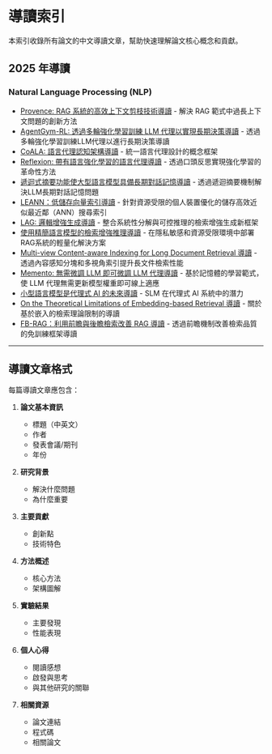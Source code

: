 # 導讀索引

本索引收錄所有論文的中文導讀文章，幫助快速理解論文核心概念和貢獻。

## 2025 年導讀

### Natural Language Processing (NLP)
- [Provence: RAG 系統的高效上下文剪枝技術導讀](2025/provence_guide.md) - 解決 RAG 範式中過長上下文問題的創新方法
- [AgentGym-RL: 透過多輪強化學習訓練 LLM 代理以實現長期決策導讀](2025/agentgym_rl_guide.md) - 透過多輪強化學習訓練LLM代理以進行長期決策導讀
- [CoALA: 語言代理認知架構導讀](2025/coala_guide.md) - 統一語言代理設計的概念框架
- [Reflexion: 帶有語言強化學習的語言代理導讀](2025/reflexion_guide.md) - 透過口頭反思實現強化學習的革命性方法
- [遞迴式摘要功能使大型語言模型具備長期對話記憶導讀](2025/recursive-memory_guide.md) - 透過遞迴摘要機制解決LLM長期對話記憶問題
- [LEANN：低儲存向量索引導讀](2025/leann_guide.md) - 針對資源受限的個人裝置優化的儲存高效近似最近鄰（ANN）搜尋索引
- [LAG: 邏輯增強生成導讀](2025/lag_guide.md) - 整合系統性分解與可控推理的檢索增強生成新框架
- [使用精簡語言模型的檢索增強推理導讀](2025/rag-lean_guide.md) - 在隱私敏感和資源受限環境中部署RAG系統的輕量化解決方案
- [Multi-view Content-aware Indexing for Long Document Retrieval 導讀](2025/multi_view_guide.md) - 透過內容感知分塊和多視角索引提升長文件檢索性能
- [Memento: 無需微調 LLM 即可微調 LLM 代理導讀](2025/memento_guide.md) - 基於記憶體的學習範式，使 LLM 代理無需更新模型權重即可線上適應
- [小型語言模型是代理式 AI 的未來導讀](2025/slm-agent-ai_guide.md) - SLM 在代理式 AI 系統中的潛力
- [On the Theoretical Limitations of Embedding-based Retrieval 導讀](2025/retrieval-limitations_guide.md) - 關於基於嵌入的檢索理論限制的導讀
- [FB-RAG：利用前瞻與後瞻檢索改善 RAG 導讀](2025/fb_rag_guide.md) - 透過前瞻機制改善檢索品質的免訓練框架導讀

---

## 導讀文章格式

每篇導讀文章應包含：

1. **論文基本資訊**
   - 標題（中英文）
   - 作者
   - 發表會議/期刊
   - 年份

2. **研究背景**
   - 解決什麼問題
   - 為什麼重要

3. **主要貢獻**
   - 創新點
   - 技術特色

4. **方法概述**
   - 核心方法
   - 架構圖解

5. **實驗結果**
   - 主要發現
   - 性能表現

6. **個人心得**
   - 閱讀感想
   - 啟發與思考
   - 與其他研究的關聯

7. **相關資源**
   - 論文連結
   - 程式碼
   - 相關論文